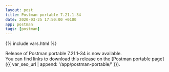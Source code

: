 ```yaml
---
layout: post
title: Postman portable 7.21.1-34
date: 2020-03-25 17:50:00 +0100
app: postman
tags: [postman]
---
```

{% include vars.html %}

Release of Postman portable 7.21.1-34 is now available.<br />
You can find links to download this release on the [Postman portable page]({{ var_seo_url | append: '/app/postman-portable/' }}).